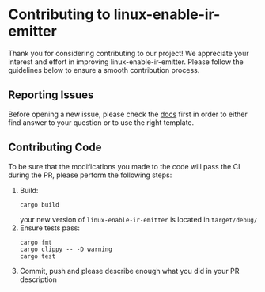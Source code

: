# Contributing to linux-enable-ir-emitter
Thank you for considering contributing to our project! We appreciate your interest and effort in improving linux-enable-ir-emitter. Please follow the guidelines below to ensure a smooth contribution process.

## Reporting Issues
Before opening a new issue, please check the [docs](docs/README.md) first in order to either find answer to your question or to use the right template.

## Contributing Code
To be sure that the modifications you made to the code will pass the CI during the PR, please perform the following steps:
1. Build:
    ```
    cargo build
    ```
   your new version of `linux-enable-ir-emitter` is located in `target/debug/`
2. Ensure tests pass:
   ```
   cargo fmt
   cargo clippy -- -D warning
   cargo test
   ```
3. Commit, push and please describe enough what you did in your PR description

